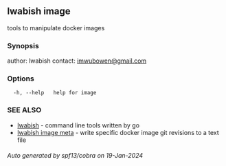 ## lwabish image

tools to manipulate docker images

### Synopsis

author: lwabish 
contact: imwubowen@gmail.com

### Options

```
  -h, --help   help for image
```

### SEE ALSO

* [lwabish](lwabish.md)	 - command line tools written by go
* [lwabish image meta](lwabish_image_meta.md)	 - write specific docker image git revisions to a text file

###### Auto generated by spf13/cobra on 19-Jan-2024
